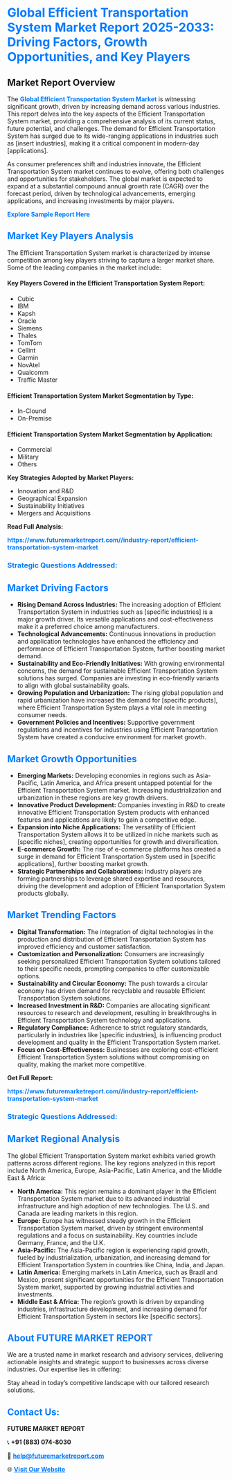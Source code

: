 <h1 style="color: #007BFF;">Global Efficient Transportation System Market Report 2025-2033: Driving Factors, Growth Opportunities, and Key Players</h1>

<section id="overview">
<h2>Market Report Overview</h2>
<p>The <a href="https://www.futuremarketreport.com//industry-report/efficient-transportation-system-market" style="color: #007BFF; text-decoration: none;"><strong>Global Efficient Transportation System Market</strong></a> is witnessing significant growth, driven by increasing demand across various industries. This report delves into the key aspects of the Efficient Transportation System market, providing a comprehensive analysis of its current status, future potential, and challenges. The demand for Efficient Transportation System has surged due to its wide-ranging applications in industries such as [insert industries], making it a critical component in modern-day [applications].</p>
<p>As consumer preferences shift and industries innovate, the Efficient Transportation System market continues to evolve, offering both challenges and opportunities for stakeholders. The global market is expected to expand at a substantial compound annual growth rate (CAGR) over the forecast period, driven by technological advancements, emerging applications, and increasing investments by major players.</p>
</section>

<section id="overview">
<p><a href="https://www.futuremarketreport.com//request-sample/reportId=55012" style="color: #007BFF; text-decoration: none;"><strong>Explore Sample Report Here</strong></a></p>
</section>

<section id="key-players">
<h2 style="color: #007BFF;">Market Key Players Analysis</h2>
<p>The Efficient Transportation System market is characterized by intense competition among key players striving to capture a larger market share. Some of the leading companies in the market include:</p>
<h4>Key Players Covered in the Efficient Transportation System Report:</h4>
<ul><li>Cubic</li><li>IBM</li><li>Kapsh</li><li>Oracle</li><li>Siemens</li><li>Thales</li><li>TomTom</li><li>Cellint</li><li>Garmin</li><li>NovAtel</li><li>Qualcomm</li><li>Traffic Master</li></ul>
<h4>Efficient Transportation System Market Segmentation by Type:</h4>
<ul><li>In-Clound</li><li>On-Premise</li></ul>

<h4>Efficient Transportation System Market Segmentation by Application:</h4>
<ul><li>Commercial</li><li>Military</li><li>Others</li></ul>
<p><strong>Key Strategies Adopted by Market Players:</strong></p>
<ul>
<li>Innovation and R&D</li>
<li>Geographical Expansion</li>
<li>Sustainability Initiatives</li>
<li>Mergers and Acquisitions</li>
</ul>
</section>

<section>
<p><strong>Read Full Analysis: </strong></p><a href="https://www.futuremarketreport.com//industry-report/efficient-transportation-system-market" style="color: #007BFF; text-decoration: none;"><strong>https://www.futuremarketreport.com//industry-report/efficient-transportation-system-market</strong></a>
<h3 style="color: #007BFF;">Strategic Questions Addressed:</h3>
</section>

<section id="driving-factors">
<h2 style="color: #007BFF;">Market Driving Factors</h2>
<ul>
<li><strong>Rising Demand Across Industries:</strong> The increasing adoption of Efficient Transportation System in industries such as [specific industries] is a major growth driver. Its versatile applications and cost-effectiveness make it a preferred choice among manufacturers.</li>
<li><strong>Technological Advancements:</strong> Continuous innovations in production and application technologies have enhanced the efficiency and performance of Efficient Transportation System, further boosting market demand.</li>
<li><strong>Sustainability and Eco-Friendly Initiatives:</strong> With growing environmental concerns, the demand for sustainable Efficient Transportation System solutions has surged. Companies are investing in eco-friendly variants to align with global sustainability goals.</li>
<li><strong>Growing Population and Urbanization:</strong> The rising global population and rapid urbanization have increased the demand for [specific products], where Efficient Transportation System plays a vital role in meeting consumer needs.</li>
<li><strong>Government Policies and Incentives:</strong> Supportive government regulations and incentives for industries using Efficient Transportation System have created a conducive environment for market growth.</li>
</ul>
</section>

<section id="growth-opportunities">
<h2 style="color: #007BFF;">Market Growth Opportunities</h2>
<ul>
<li><strong>Emerging Markets:</strong> Developing economies in regions such as Asia-Pacific, Latin America, and Africa present untapped potential for the Efficient Transportation System market. Increasing industrialization and urbanization in these regions are key growth drivers.</li>
<li><strong>Innovative Product Development:</strong> Companies investing in R&D to create innovative Efficient Transportation System products with enhanced features and applications are likely to gain a competitive edge.</li>
<li><strong>Expansion into Niche Applications:</strong> The versatility of Efficient Transportation System allows it to be utilized in niche markets such as [specific niches], creating opportunities for growth and diversification.</li>
<li><strong>E-commerce Growth:</strong> The rise of e-commerce platforms has created a surge in demand for Efficient Transportation System used in [specific applications], further boosting market growth.</li>
<li><strong>Strategic Partnerships and Collaborations:</strong> Industry players are forming partnerships to leverage shared expertise and resources, driving the development and adoption of Efficient Transportation System products globally.</li>
</ul>
</section>

<section id="trending-factors">
<h2 style="color: #007BFF;">Market Trending Factors</h2>
<ul>
<li><strong>Digital Transformation:</strong> The integration of digital technologies in the production and distribution of Efficient Transportation System has improved efficiency and customer satisfaction.</li>
<li><strong>Customization and Personalization:</strong> Consumers are increasingly seeking personalized Efficient Transportation System solutions tailored to their specific needs, prompting companies to offer customizable options.</li>
<li><strong>Sustainability and Circular Economy:</strong> The push towards a circular economy has driven demand for recyclable and reusable Efficient Transportation System solutions.</li>
<li><strong>Increased Investment in R&D:</strong> Companies are allocating significant resources to research and development, resulting in breakthroughs in Efficient Transportation System technology and applications.</li>
<li><strong>Regulatory Compliance:</strong> Adherence to strict regulatory standards, particularly in industries like [specific industries], is influencing product development and quality in the Efficient Transportation System market.</li>
<li><strong>Focus on Cost-Effectiveness:</strong> Businesses are exploring cost-efficient Efficient Transportation System solutions without compromising on quality, making the market more competitive.</li>
</ul>
</section>

<section>
<p><strong>Get Full Report: </strong></p><a href="https://www.futuremarketreport.com//industry-report/efficient-transportation-system-market" style="color: #007BFF; text-decoration: none;"><strong>https://www.futuremarketreport.com//industry-report/efficient-transportation-system-market</strong></a>
<h3 style="color: #007BFF;">Strategic Questions Addressed:</h3>
</section>


<section id="regional-analysis">
<h2 style="color: #007BFF;">Market Regional Analysis</h2>
<p>The global Efficient Transportation System market exhibits varied growth patterns across different regions. The key regions analyzed in this report include North America, Europe, Asia-Pacific, Latin America, and the Middle East & Africa:</p>
<ul>
<li><strong>North America:</strong> This region remains a dominant player in the Efficient Transportation System market due to its advanced industrial infrastructure and high adoption of new technologies. The U.S. and Canada are leading markets in this region.</li>
<li><strong>Europe:</strong> Europe has witnessed steady growth in the Efficient Transportation System market, driven by stringent environmental regulations and a focus on sustainability. Key countries include Germany, France, and the U.K.</li>
<li><strong>Asia-Pacific:</strong> The Asia-Pacific region is experiencing rapid growth, fueled by industrialization, urbanization, and increasing demand for Efficient Transportation System in countries like China, India, and Japan.</li>
<li><strong>Latin America:</strong> Emerging markets in Latin America, such as Brazil and Mexico, present significant opportunities for the Efficient Transportation System market, supported by growing industrial activities and investments.</li>
<li><strong>Middle East & Africa:</strong> The region’s growth is driven by expanding industries, infrastructure development, and increasing demand for Efficient Transportation System in sectors like [specific sectors].</li>
</ul>
</section>

<footer>
<h2 style="color: #007BFF;">About FUTURE MARKET REPORT</h2>
<p>We are a trusted name in market research and advisory services, delivering actionable insights and strategic support to businesses across diverse industries. Our expertise lies in offering:</p>

<p>Stay ahead in today’s competitive landscape with our tailored research solutions.</p>

<h2 style="color: #007BFF;">Contact Us:</h2>
<p><strong>FUTURE MARKET REPORT</strong></p>
<p>📞 <strong>+91 (883) 074-8030</strong></p>
<p>📧 <strong><a href="mailto:help@futuremarketreport.com" style="color: #007BFF;">help@futuremarketreport.com</a></strong></p>
<p>🌐 <strong><a href="https://www.futuremarketreport.com/" style="color: #007BFF;">Visit Our Website</a></strong></p>
</footer>